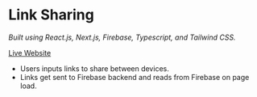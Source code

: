 # Link Sharing

*Built using React.js, Next.js, Firebase, Typescript, and Tailwind CSS.*

[Live Website](https://link-sharing-brandon.vercel.app/)

- Users inputs links to share between devices.
- Links get sent to Firebase backend and reads from Firebase on page load.
